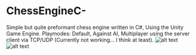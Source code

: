 # ChessEngineC-
Simple but quite preformant chess engine written in C#, Using the Unity Game Engine. 
Playmodes: 
  Default,
  Against AI,
  Multiplayer using the server client via TCP/UDP  (Currently not working... I think at least).
 ![alt text](https://i.gyazo.com/23eb1b4b9c2cc873f37fca09528ed8d1.jpg)
 ![alt text](https://gyazo.com/b4abdad8f44ffbbcbd99c4104e2b33de)
